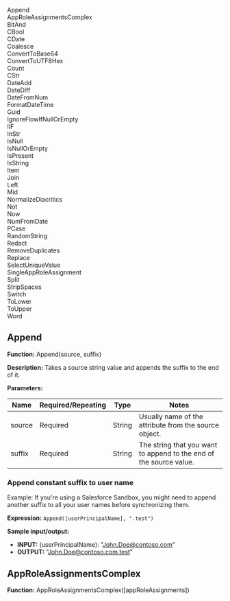 Append  
AppRoleAssignmentsComplex  
BitAnd  
CBool  
CDate  
Coalesce  
ConvertToBase64  
ConvertToUTF8Hex  
Count  
CStr  
DateAdd  
DateDiff  
DateFromNum  
FormatDateTime  
Guid  
IgnoreFlowIfNullOrEmpty  
IIF  
InStr  
IsNull  
IsNullOrEmpty  
IsPresent  
IsString  
Item  
Join  
Left  
Mid  
NormalizeDiacritics  
Not  
Now  
NumFromDate  
PCase  
RandomString  
Redact  
RemoveDuplicates  
Replace  
SelectUniqueValue  
SingleAppRoleAssignment  
Split  
StripSpaces  
Switch  
ToLower  
ToUpper  
Word

## Append

**Function:** Append(source, suffix)

**Description:** Takes a source string value and appends the suffix to the end of it.

**Parameters:**

| Name   | Required/Repeating | Type   | Notes                                             |
|--------|---------------------|--------|---------------------------------------------------|
| source | Required            | String | Usually name of the attribute from the source object. |
| suffix | Required            | String | The string that you want to append to the end of the source value. |

### Append constant suffix to user name

Example: If you're using a Salesforce Sandbox, you might need to append another suffix to all your user names before synchronizing them.

**Expression:** `Append([userPrincipalName], ".test")`

**Sample input/output:**

- **INPUT:** (userPrincipalName): "John.Doe@contoso.com"
- **OUTPUT:** "John.Doe@contoso.com.test"

## AppRoleAssignmentsComplex

**Function:** AppRoleAssignmentsComplex([appRoleAssignments])